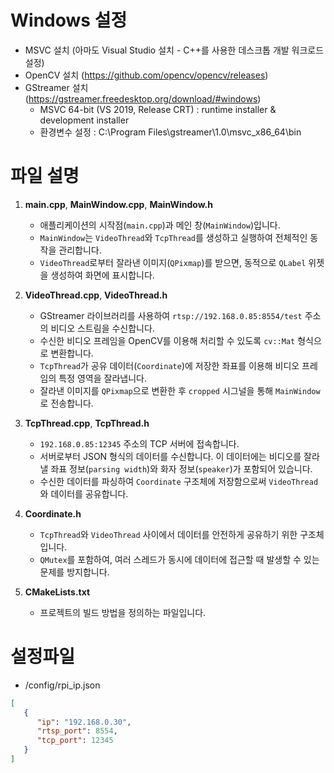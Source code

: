 # Windows 설정
- MSVC 설치 (아마도 Visual Studio 설치 - C++를 사용한 데스크톱 개발 워크로드 설정)
- OpenCV 설치 (https://github.com/opencv/opencv/releases)
- GStreamer 설치 (https://gstreamer.freedesktop.org/download/#windows)
    - MSVC 64-bit (VS 2019, Release CRT) : runtime installer & development installer
    - 환경변수 설정 : C:\Program Files\gstreamer\1.0\msvc_x86_64\bin
 
# 파일 설명

1. **main.cpp**, **MainWindow.cpp**, **MainWindow.h**  
   * 애플리케이션의 시작점(`main.cpp`)과 메인 창(`MainWindow`)입니다.  
   * `MainWindow`는 `VideoThread`와 `TcpThread`를 생성하고 실행하여 전체적인 동작을 관리합니다.  
   * `VideoThread`로부터 잘라낸 이미지(`QPixmap`)를 받으면, 동적으로 `QLabel` 위젯을 생성하여 화면에 표시합니다.  

2. **VideoThread.cpp**, **VideoThread.h**  
   * GStreamer 라이브러리를 사용하여 `rtsp://192.168.0.85:8554/test` 주소의 비디오 스트림을 수신합니다.  
   * 수신한 비디오 프레임을 OpenCV를 이용해 처리할 수 있도록 `cv::Mat` 형식으로 변환합니다.  
   * `TcpThread`가 공유 데이터(`Coordinate`)에 저장한 좌표를 이용해 비디오 프레임의 특정 영역을 잘라냅니다.  
   * 잘라낸 이미지를 `QPixmap`으로 변환한 후 `cropped` 시그널을 통해 `MainWindow`로 전송합니다.  

3. **TcpThread.cpp**, **TcpThread.h**  
   * `192.168.0.85:12345` 주소의 TCP 서버에 접속합니다.  
   * 서버로부터 JSON 형식의 데이터를 수신합니다. 이 데이터에는 비디오를 잘라낼 좌표 정보(`parsing width`)와 화자 정보(`speaker`)가 포함되어 있습니다.  
   * 수신한 데이터를 파싱하여 `Coordinate` 구조체에 저장함으로써 `VideoThread`와 데이터를 공유합니다.  

4. **Coordinate.h**  
   * `TcpThread`와 `VideoThread` 사이에서 데이터를 안전하게 공유하기 위한 구조체입니다.  
   * `QMutex`를 포함하여, 여러 스레드가 동시에 데이터에 접근할 때 발생할 수 있는 문제를 방지합니다.  

5. **CMakeLists.txt**  
   * 프로젝트의 빌드 방법을 정의하는 파일입니다.  

# 설정파일
- /config/rpi_ip.json
```json
[
   {
      "ip": "192.168.0.30", 
      "rtsp_port": 8554, 
      "tcp_port": 12345
   }
]
```
